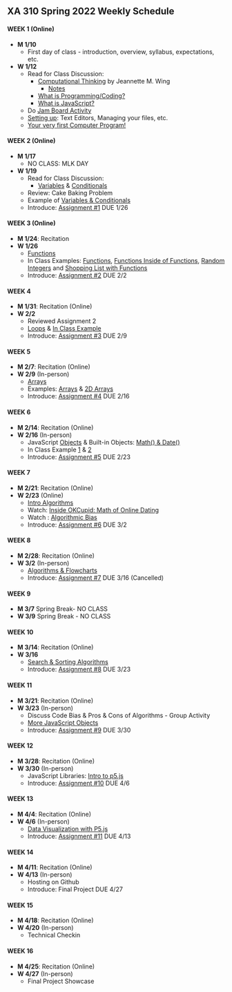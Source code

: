 ## XA 310 Spring 2022 Weekly Schedule



#### WEEK 1 (Online)
- **M	1/10**
  - First day of class - introduction, overview, syllabus, expectations, etc. 
- **W	1/12**
  - Read for Class Discussion: 
    - [Computational Thinking](https://www.cs.cmu.edu/afs/cs/usr/wing/www/publications/Wing06.pdf)  by Jeannette M. Wing
      - [Notes](/Documents/compthinking.md)   
    - [What is Programming/Coding?](https://hackr.io/blog/what-is-programming)
    - [What is JavaScript?](https://www.youtube.com/watch?v=nItSSTwBvSU) 
  - Do [Jam Board Activity](https://jamboard.google.com/d/1CteIBg4GicjIR3SPdqJBnASkEAc1ZyohZnXIJN3ARKo/edit?usp=sharing)
  - [Setting up](/Documents/settingup.md): Text Editors, Managing your files, etc. 
  - [Your very first Computer Program!](/Documents/firstprogram.md)    

#### WEEK 2 (Online)

- **M	1/17**
  - NO CLASS: MLK DAY
- **W	1/19**
  - Read for Class Discussion: 
    - [Variables](/Documents/variables.md) & [Conditionals](/Documents/conditionals.md)
  - Review: Cake Baking Problem
  - Example of [Variables & Conditionals](/CodeFiles/conditionalsExample.html)
  - Introduce: [Assignment #1](/Assignments/Assignment01.md) DUE 1/26

#### WEEK 3 (Online)
- **M	1/24**: Recitation 
- **W	1/26**
  - [Functions](Documents/functions.md)
  - In Class Examples: [Functions](/CodeFiles/functionsExample.html), [Functions Inside of Functions](/CodeFiles/functionsInsideofFunctionsExample.html), [Random Integers](/CodeFiles/randomIntegersExample.html) and [Shopping List with Functions](/CodeFiles/conditionalswithFunctionsExample.html)
  - Introduce: [Assignment #2](/Assignments/Assignment02.md) DUE 2/2
  

#### WEEK 4 

- **M	1/31**: Recitation (Online)
- **W	2/2**
  - Reviewed Assignment 2  
  - [Loops](/Documents/loops.md) & [In Class Example](/CodeFiles/loopsExample.html)
  - Introduce: [Assignment #3](/Assignments/Assignment03.md) DUE 2/9

#### WEEK 5
- **M	2/7**: Recitation (Online)
- **W	2/9** (In-person)
  - [Arrays](Documents/arrays.md)  
  - Examples: [Arrays](CodeFiles/arrays.html) & [2D Arrays](CodeFiles/arrays2d.html)
  - Introduce: [Assignment #4](/Assignments/Assignment04.md) DUE 2/16
  

#### WEEK 6
- **M	2/14**: Recitation (Online)
- **W	2/16** (In-person)
  - JavaScript [Objects](Documents/objects.md) & Built-in Objects: [Math() & Date()](Documents/mathanddateobj.md)
  - In Class Example [1](CodeFiles/objectsExample.html) & [2](CodeFiles/objectsExample2.html)
  - Introduce: [Assignment #5](Assignments/Assignment05.md) DUE 2/23   

#### WEEK 7
- **M	2/21**: Recitation (Online)
- **W	2/23** (Online)
  - [Intro Algorithms](Documents/algorithms.md)
  - Watch: [Inside OKCupid: Math of Online Dating](https://www.youtube.com/watch?v=m9PiPlRuy6E) 
  - Watch : [Algorithmic Bias](https://www.youtube.com/watch?v=gV0_raKR2UQ)
  - Introduce: [Assignment #6](Assignments/Assignment06.md) DUE 3/2

#### WEEK 8 
- **M	2/28**: Recitation (Online)
- **W	3/2** (In-person)
  - [Algorithms & Flowcharts](Documents/algorithmsflowchart.md)
  - Introduce: [Assignment #7](Assignments/Assignment07.md) DUE 3/16 (Cancelled)   

#### WEEK 9
- **M	3/7** Spring Break- NO CLASS
- **W	3/9** Spring Break - NO CLASS

#### WEEK 10
- **M	3/14**: Recitation (Online)
- **W	3/16**
  - [Search & Sorting Algorithms](Documents/sorting&search.md)
  - Introduce: [Assignment #8](Assignments/Assignment08.md) DUE 3/23 

#### WEEK 11
- **M	3/21**: Recitation (Online)
- **W	3/23** (In-person)
  - Discuss Code Bias & Pros & Cons of Algorithms - Group Activity
  - [More JavaScript Objects](Documents/MoreObjects.md)
  - Introduce: [Assignment #9](Assignments/Assignment09.md) DUE 3/30
  

#### WEEK 12
- **M	3/28**: Recitation (Online)
- **W	3/30** (In-person)
  - JavaScript Libraries: [Intro to  p5.js](Documents/p5js.md)
  - Introduce: [Assignment #10](Assignments/Assignment10.md) DUE 4/6

#### WEEK 13
- **M	4/4**: Recitation (Online)
- **W	4/6** (In-person)
  - [Data Visualization with P5.js](Documents/dataviz.md)
  - Introduce: [Assignment #11](Assignments/Assignment11.md) DUE 4/13

#### WEEK 14
- **M	4/11**: Recitation (Online)
- **W	4/13** (In-person)
  - Hosting on Github
  - Introduce: Final Project DUE 4/27  

#### WEEK 15
- **M	4/18**: Recitation (Online)
- **W	4/20** (In-person)
  - Technical Checkin 

#### WEEK 16
- **M	4/25**: Recitation (Online) 
- **W	4/27** (In-person)
  - Final Project Showcase 

